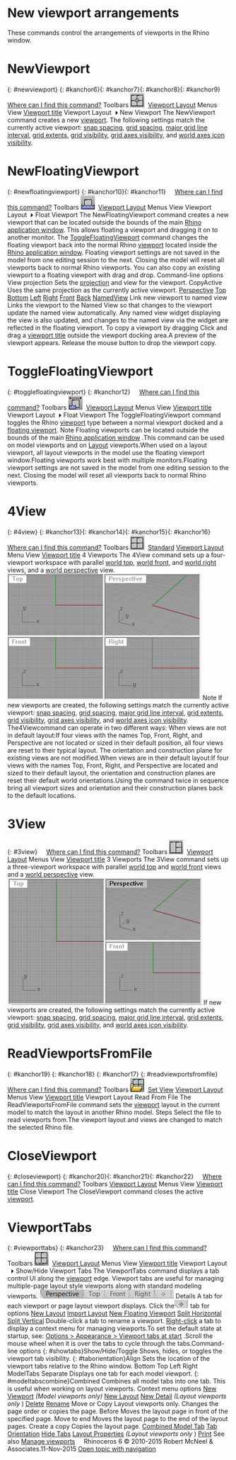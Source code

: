 ---
---


# New viewport arrangements
These commands control the arrangements of viewports in the Rhino window.

# NewViewport
{: #newviewport}
{: #kanchor6}{: #kanchor7}{: #kanchor8}{: #kanchor9} [![images/transparent.gif](images/transparent.gif)Where can I find this command?](javascript:void(0);) Toolbars
![images/newviewport.png](images/newviewport.png) [Viewport Layout](viewport-layout-toolbar.html) 
Menus
View
 [Viewport title](rhino-window.html#viewport-title-menu) 
Viewport Layout![images/menuarrow.gif](images/menuarrow.gif)
New Viewport
The NewViewport command creates a new [viewport](rhino-window.html).
The following settings match the currently active viewport: [snap spacing](grid.html#grid-snap-spacing), [grid spacing](grid.html#grid-minor-spacing), [major grid line interval](grid.html#grid-major-spacing), [grid extents](grid.html#grid-extents), [grid visibility](grid.html#grid-visibility), [grid axes visibility](grid.html#grid-axes-visibility), and [world axes icon visibility](grid.html#world-icon-visibility).

# NewFloatingViewport
{: #newfloatingviewport}
{: #kanchor10}{: #kanchor11} [![images/transparent.gif](images/transparent.gif)Where can I find this command?](javascript:void(0);) Toolbars
![images/newfloatingviewport.png](images/newfloatingviewport.png) [Viewport Layout](viewport-layout-toolbar.html) 
Menus
View
Viewport Layout![images/menuarrow.gif](images/menuarrow.gif)
Float Viewport
The NewFloatingViewport command creates a new viewport that can be located outside the bounds of the main [Rhino application window](rhino-window.html).
This allows floating a viewport and dragging it on to another monitor.
The [ToggleFloatingViewport](#togglefloatingviewport) command changes the floating viewport back into the normal Rhino [viewport](rhino-window.html) located inside the [Rhino application window](rhino-window.html).
Floating viewport settings are not saved in the model from one editing session to the next. Closing the model will reset all viewports back to normal Rhino viewports.
You can also copy an existing viewport to a floating viewport with drag and drop.
Command-line options
View projection
Sets the [projection](viewport.html#projection-parallel-perspective) and view for the viewport.
CopyActive
Uses the same projection as the currently active viewport.
 [Perspective](setview.html#worldperspective) 
 [Top](setview.html#worldtop) 
 [Bottom](setview.html#worldbottom) 
 [Left](setview.html#worldleft) 
 [Right](setview.html#worldright) 
 [Front](setview.html#worldfront) 
 [Back](setview.html#worldback) 
 [NamedView](namedview.html) 
Link new viewport to named view
Links the viewport to the Named View so that changes to the viewport update the named view automatically.
Any named view widget displaying the view is also updated, and changes to the named view via the widget are reflected in the floating viewport.
To copy a viewport by dragging
Click and drag a [viewport title](rhino-window.html) outside the viewport docking area.A preview of the viewport appears.
Release the mouse button to drop the viewport copy.
# ToggleFloatingViewport
{: #togglefloatingviewport}
{: #kanchor12}
 [![images/transparent.gif](images/transparent.gif)Where can I find this command?](javascript:void(0);) Toolbars
![images/togglefloatingviewport.png](images/togglefloatingviewport.png) [Viewport Layout](viewport-layout-toolbar.html) 
Menus
View
 [Viewport title](rhino-window.html#viewport-title-menu) 
Viewport Layout![images/menuarrow.gif](images/menuarrow.gif)
Float Viewport
The ToggleFloatingViewport command toggles the Rhino [viewport](rhino-window.html) type between a normal viewport docked and a [floating viewport](#newfloatingviewport).
Note
Floating viewports can be located outside the bounds of the main [Rhino application window](rhino-window.html) .This command can be used on model viewports and on [Layout](layout.html) viewports.When used on a layout viewport, all layout viewports in the model use the floating viewport window.Floating viewports work best with multiple monitors.Floating viewport settings are not saved in the model from one editing session to the next. Closing the model will reset all viewports back to normal Rhino viewports.
# 4View
{: #4view}
{: #kanchor13}{: #kanchor14}{: #kanchor15}{: #kanchor16}
 [![images/transparent.gif](images/transparent.gif)Where can I find this command?](javascript:void(0);) Toolbars
![images/4view.png](images/4view.png) [Standard](standard-toolbar.html)  [Viewport Layout](viewport-layout-toolbar.html) 
Menu
View
 [Viewport title](rhino-window.html#viewport-title-menu) 
4 Viewports
The 4View command sets up a four-viewport workspace with parallel [world top](setview.html#worldtop), [world front](setview.html#worldright), and [world right](setview.html#worldfront) views, and a [world perspective](setview.html#worldperspective) view.
![images/4view-001.png](images/4view-001.png)
Note
If new viewports are created, the following settings match the currently active viewport: [snap spacing](grid.html#grid-snap-spacing), [grid spacing](grid.html#grid-minor-spacing), [major grid line interval](grid.html#grid-major-spacing), [grid extents](grid.html#grid-extents), [grid visibility](grid.html#grid-visibility), [grid axes visibility](grid.html#grid-axes-visibility), and [world axes icon visibility](grid.html#world-icon-visibility).
The4Viewcommand can operate in two different ways:
When views are not in default layout:If four views with the names Top, Front, Right, and Perspective are not located or sized in their default position, all four views are reset to their typical layout. The orientation and construction plane for existing views are not modified.When views are in their default layout:If four views with the names Top, Front, Right, and Perspective are located and sized to their default layout, the orientation and construction planes are reset their default world orientations.Using the command twice in sequence bring all viewport sizes and orientation and their construction planes back to the default locations.
# 3View
{: #3view}
 [![images/transparent.gif](images/transparent.gif)Where can I find this command?](javascript:void(0);) Toolbars
![images/3view.png](images/3view.png) [Viewport Layout](viewport-layout-toolbar.html) 
Menus
View [Viewport title](rhino-window.html#viewport-title-menu) 
3 Viewports
The 3View command sets up a three-viewport workspace with parallel [world top](setview.html#worldtop) and [world front](setview.html#worldfront) views and a [world perspective](setview.html#worldperspective) view.
![images/3view-001.png](images/3view-001.png)
If new viewports are created, the following settings match the currently active viewport: [snap spacing](grid.html#grid-snap-spacing), [grid spacing](grid.html#grid-minor-spacing), [major grid line interval](grid.html#grid-major-spacing), [grid extents](grid.html#grid-extents), [grid visibility](grid.html#grid-visibility), [grid axes visibility](grid.html#grid-axes-visibility), and [world axes icon visibility](grid.html#world-icon-visibility).

# ReadViewportsFromFile
{: #kanchor19}
{: #kanchor18}
{: #kanchor17}
{: #readviewportsfromfile}
 [![images/transparent.gif](images/transparent.gif)Where can I find this command?](javascript:void(0);) Toolbars
![images/readviewportsfromfile.png](images/readviewportsfromfile.png) [Set View](set-view-toolbar.html)  [Viewport Layout](viewport-layout-toolbar.html) 
Menus
View
 [Viewport title](rhino-window.html#viewport-title-menu) 
Viewport Layout
Read From File
The ReadViewportsFromFile command sets the [viewport](rhino-window.html) layout in the current model to match the layout in another Rhino model.
Steps
Select the file to read viewports from.The viewport layout and views are changed to match the selected Rhino file.
# CloseViewport
{: #closeviewport}
{: #kanchor20}{: #kanchor21}{: #kanchor22}
 [![images/transparent.gif](images/transparent.gif)Where can I find this command?](javascript:void(0);) Toolbars
 [Viewport Layout](viewport-layout-toolbar.html) 
Menus
View
 [Viewport title](rhino-window.html#viewport-title-menu) 
Close Viewport
The CloseViewport command closes the active [viewport](rhino-window.html).

# ViewportTabs
{: #viewporttabs}
{: #kanchor23}
 [![images/transparent.gif](images/transparent.gif)Where can I find this command?](javascript:void(0);) Toolbars
![images/viewporttabs.png](images/viewporttabs.png) [Viewport Layout](viewport-layout-toolbar.html) 
Menus
View
 [Viewport title](rhino-window.html#viewport-title-menu) 
Viewport Layout![images/menuarrow.gif](images/menuarrow.gif)
Show/Hide Viewport Tabs
The ViewportTabs command displays a tab control UI along the [viewport](rhino-window.html) edge.
Viewport tabs are useful for managing multiple-page layout style viewports along with standard modeling viewports.
![images/viewporttabs-001.png](images/viewporttabs-001.png)
Details
A tab for each viewport or page layout viewport displays.
Click the![images/addviewporttab.png](images/addviewporttab.png)tab for options [New Layout](#newviewport)  [Import Layout](layout.html#importlayout)  [New Floating Viewport](#newfloatingviewport)  [Split Horizontal](viewport-arrangement.html)  [Split Vertical](viewport-arrangement.html#splitviewportvertical) Double-click a tab to rename a viewport. [Right-click](mouse-buttons.html) a tab to display a context menu for managing viewports.To set the default state at startup, see: [Options &gt; Appearance &gt; Viewport tabs at start](appearance.html#viewport-tabs-at-start) .Scroll the mouse wheel when it is over the tabs to cycle through the tabs.Command-line options
{: #showtabs}Show/Hide/Toggle
Shows, hides, or toggles the viewport tab visibility.
{: #taborientation}Align
Sets the location of the viewport tabs relative to the Rhino window.
Bottom
Top
Left
Right
ModelTabs
Separate
Displays one tab for each model viewport.
{: #modeltabscombine}Combined
Combines all model tabs into one tab. This is useful when working on layout viewports.
Context menu options
 [New Viewport](#newviewport)  *(Model viewports only)* 
 [New Layout](layout.html) 
 [New Detail](detail.html)  *(Layout viewports only* )
 [Delete](#closeviewport) 
 [Rename](viewport.html#title) 
Move or Copy
Layout viewports only. Changes the page order or copies the page.
Before
Moves the layout page in front of the specified page.
Move to end
Moves the layout page to the end of the layout pages.
Create a copy
Copies the layout page.
 [Combined Model Tab](#modeltabscombine) 
 [Tab Orientation](#taborientation) 
 [Hide Tabs](#showtabs) 
 [Layout Properties](layout.html#layoutproperties)  *(Layout viewports only* )
 [Print](print.html) 
See also
 [Manage viewports](sak-viewports.html) 
&#160;
&#160;
Rhinoceros 6 © 2010-2015 Robert McNeel &amp; Associates.11-Nov-2015
 [Open topic with navigation](new-viewport-arrangements.html) 

